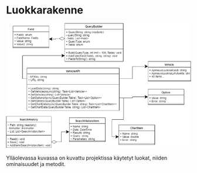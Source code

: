 # Luokkarakenne

![](Images/Ajoneuvorekisteri.png)

Ylläolevassa kuvassa on kuvattu projektissa käytetyt luokat, niiden ominaisuudet ja metodit.